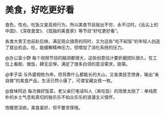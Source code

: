 # 美食，好吃更好看

食色，性也。吃饭又是高频行为，所以美食节目层出不穷，永不过时。《舌尖上的中国》、《深夜食堂》、《孤独的美食家》等节目“好吃更好看”。

各类大胃王也前赴后继，满足观众猎奇的同时，又为这些"吃不起饭"的年轻人创造了就业机会。吃，能缓解精神压力，但增加了消化系统的压力。

@办公室小野 每个视频节目的脑洞都很大，这些创意估计要折磨团队很久。在工位上看剧、做饭，肆无忌惮，满足了很多白领的意淫需求，刚需。

@李子柒 与外婆相依为命，但背靠什么都能长的大山，又各类技艺傍身，输出“亲自做”的美食产品，生活已然小康了，可谓宝藏女孩一枚。

@食味阿远 每次做好饭菜，老父亲打电话叫人（来吃饭）的场景太刚了：单纯质朴的乡土气息和真切的独乐乐不如众乐乐的浪漫主义情怀。

饱暖思淫欲。美食虽好，但不要贪筷哦。
